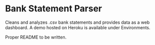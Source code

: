 # Bank Statement Parser
Cleans and analyzes .csv bank statements and provides data as a web dashboard. A demo hosted on Heroku is available under Environments.

Proper README to be written.